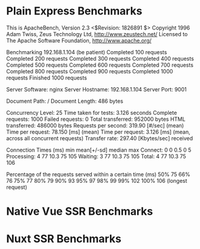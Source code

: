 # Plain Express Benchmarks
This is ApacheBench, Version 2.3 <$Revision: 1826891 $>
Copyright 1996 Adam Twiss, Zeus Technology Ltd, http://www.zeustech.net/
Licensed to The Apache Software Foundation, http://www.apache.org/

Benchmarking 192.168.1.104 (be patient)
Completed 100 requests
Completed 200 requests
Completed 300 requests
Completed 400 requests
Completed 500 requests
Completed 600 requests
Completed 700 requests
Completed 800 requests
Completed 900 requests
Completed 1000 requests
Finished 1000 requests


Server Software:        nginx
Server Hostname:        192.168.1.104
Server Port:            9001

Document Path:          /
Document Length:        486 bytes

Concurrency Level:      25
Time taken for tests:   3.126 seconds
Complete requests:      1000
Failed requests:        0
Total transferred:      952000 bytes
HTML transferred:       486000 bytes
Requests per second:    319.90 [#/sec] (mean)
Time per request:       78.150 [ms] (mean)
Time per request:       3.126 [ms] (mean, across all concurrent requests)
Transfer rate:          297.40 [Kbytes/sec] received

Connection Times (ms)
              min  mean[+/-sd] median   max
Connect:        0    0   0.5      0       5
Processing:     4   77  10.3     75     105
Waiting:        3   77  10.3     75     105
Total:          4   77  10.3     75     106

Percentage of the requests served within a certain time (ms)
  50%     75
  66%     76
  75%     77
  80%     79
  90%     93
  95%     97
  98%     99
  99%    102
 100%    106 (longest request)

# Native Vue SSR Benchmarks


# Nuxt SSR Benchmarks


